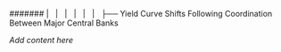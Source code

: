 ####### |   |   |   |   |   |   ├── Yield Curve Shifts Following Coordination Between Major Central Banks

*Add content here*